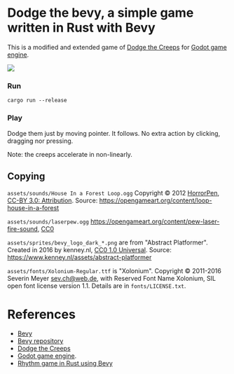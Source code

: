 # Dodge the bevy, a simple game written in Rust with Bevy

This is a modified and extended game of [Dodge the Creeps](https://github.com/godotengine/godot-demo-projects/tree/master/2d/dodge_the_creeps) for [Godot game engine](https://godotengine.org).

![](https://user-images.githubusercontent.com/997855/148645225-a2403eee-200b-44c8-9787-8b4588131a98.gif)

### Run

```
cargo run --release
```

### Play

Dodge them just by moving pointer. It follows. No extra action by clicking, dragging nor pressing.

Note: the creeps accelerate in non-linearly.

## Copying

`assets/sounds/House In a Forest Loop.ogg` Copyright &copy; 2012 [HorrorPen](https://opengameart.org/users/horrorpen), [CC-BY 3.0: Attribution](http://creativecommons.org/licenses/by/3.0/). Source: https://opengameart.org/content/loop-house-in-a-forest

`assets/sounds/laserpew.ogg` https://opengameart.org/content/pew-laser-fire-sound, [CC0](http://creativecommons.org/publicdomain/zero/1.0/)

`assets/sprites/bevy_logo_dark_*.png` are from "Abstract Platformer". Created in 2016 by kenney.nl, [CC0 1.0 Universal](http://creativecommons.org/publicdomain/zero/1.0/). Source: https://www.kenney.nl/assets/abstract-platformer

`assets/fonts/Xolonium-Regular.ttf` is "Xolonium". Copyright &copy; 2011-2016 Severin Meyer <sev.ch@web.de>, with Reserved Font Name Xolonium, SIL open font license version 1.1. Details are in `fonts/LICENSE.txt`.

# References

- [Bevy](https://bevyengine.org/)
- [Bevy repository](https://github.com/bevyengine/bevy)
- [Dodge the Creeps](https://github.com/godotengine/godot-demo-projects/tree/master/2d/dodge_the_creeps)
- [Godot game engine](https://godotengine.org).
- [Rhythm game in Rust using Bevy](https://caballerocoll.com/blog/bevy-rhythm-game/)
